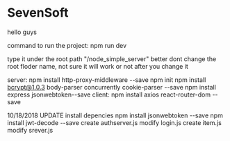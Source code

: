 # SevenSoft
hello guys


command to run the project:
npm run dev

type it under the root path "/node_simple_server"
better dont change the root floder name, not sure it will work or not after you change it

server:
npm install http-proxy-middleware --save
npm init
npm install bcrypt@1.0.3 body-parser concurrently cookie-parser --save
npm install express jsonwebtoken--save
client:
npm install axios react-router-dom --save

10/18/2018 UPDATE
install depencies
npm install jsonwebtoken --save
npm install jwt-decode --save
create authserver.js
modify login.js
create item.js
modify srever.js
